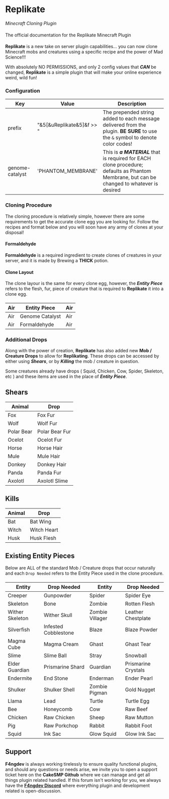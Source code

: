 # Replikate
*Minecraft Cloning Plugin*
#### 
The official documentation for the Replikate Minecraft Plugin

####

**Replikate** is a new take on server plugin capabilities... you can now clone Minecraft mobs and creatures using a specific recipe and the power of Mad Science!!!

With absolutely NO PERMISSIONS, and only 2 config values that ***CAN*** be changed, **Replikate** is a simple plugin that will make your online experience weird, wild fun!
####  
### Configuration

| Key | Value | Description |
| --- | --- | --- |
| prefix | "&5[&uReplikate&5]&f >> " | The prepended string added to each message delivered from the plugin. **BE SURE** to use the `&` symbol to denote color codes! |
| genome-catalyst | 'PHANTOM_MEMBRANE' | This is ***a MATERIAL*** that is required for EACH clone procedure; defaults as Phantom Membrane, but can be changed to whatever is desired |

####

### Cloning Procedure

The cloning procedure is relatively simple, however there are some requirements to get the accurate clone egg you are looking for. Follow the recipes and format below and you will soon have any army of clones at your disposal!

#### Formaldehyde

**Formaldehyde** is a required ingredient to create clones of creatures in your server, and it is made by Brewing a **THICK** potion.

#### Clone Layout

The clone layour is the same for every clone egg, however, the ***Entity Piece*** refers to the flesh, fur, piece of creature that is required to **Replikate** it into a clone egg.

####

| Air | Entity Piece | Air |
| --- | --- | --- |
| Air | Genome Catalyst | Air |
| Air | Formaldehyde | Air |

####

### Additional Drops

Along with the power of creation, **Replikate** has also added new **Mob / Creature Drops** to allow for **Replikating**. These drops can be accessed by either using ***Shears***, or by ***Killing*** the mob / creature in question.

Some creatures already have drops ( Squid, Chicken, Cow, Spider, Skeleton, etc ) and these items are used in the place of ***Entity Piece***.

####

## Shears
| Animal | Drop |
| --- | --- |
| Fox | Fox Fur |
| Wolf | Wolf Fur |
| Polar Bear | Polar Bear Fur |
| Ocelot | Ocelot Fur |
| Horse | Horse Hair |
| Mule | Mule Hair |
| Donkey | Donkey Hair |
| Panda | Panda Fur |
| Axolotl | Axolotl Slime |
####

## Kills
| Animal | Drop |
| --- | --- |
| Bat | Bat Wing |
| Witch | Witch Heart |
| Husk | Husk Flesh |
####

## Existing Entity Pieces
Below are ALL of the standard Mob / Creature drops that occur naturally and each `Drop Needed` refers to the Entity Piece used in the clone procedure.
####

| Entity | Drop Needed | Entity | Drop Needed |
| --- | --- | --- | --- |
| Creeper | Gunpowder | Spider | Spider Eye |
| Skeleton | Bone | Zombie | Rotten Flesh |
| Wither Skeleton | Wither Skull | Zombie Villager | Leather Chestplate |
| Silverfish | Infested Cobblestone | Blaze | Blaze Powder |
| Magma Cube | Magma Cream | Ghast | Ghast Tear |
| Slime | Slime Ball | Stray | Snowball |
| Elder Guardian | Prismarine Shard | Guardian | Prismarine Crystals |
| Endermite | End Stone | Enderman | Ender Pearl |
| Shulker | Shulker Shell | Zombie Pigman | Gold Nugget |
| Llama | Lead | Turtle | Turtle Egg |
| Bee | Honeycomb | Cow | Raw Beef |
| Chicken | Raw Chicken | Sheep | Raw Mutton |
| Pig | Raw Porkchop | Rabbit | Rabbit Foot |
| Squid | Ink Sac | Glow Squid | Glow Ink Sac |
####  
####
## Support
**F4ngdev** is always working tirelessly to ensure quality functional plugins, and should any questions or needs arise, we invite you to open a support ticket here on the **CakeSMP Github** where we can manage and get all things plugin related handled. If this forum isn't working for you, we always have the [**F4ngdev Discord**](https://discord.gg/k28sR69n5f) where everything plugin and development related is open-discussion.
####  
